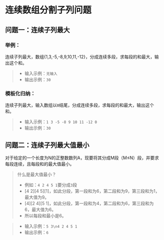 # 连续数组分割子列问题
## 问题一：连续子列最大
### 举例：
连续子列最大，数组{1,3,-5,-8,9,10,11,-12}，分成连续多段，求每段的和最大，输出这个和。
>- 输入示例：`无输入`
>- 输出示例：`30`
### 模板化归纳：
连续子列最大，输入数组以`0`结尾，分成连续多段，求每段的和最大，输出这个和。
>- 输入示例：`1 3 -5 -8 9 10 11 -12 0`
>- 输出示例：`30`
## 问题二：连续子列最大值最小
对于给定的一个长度为N的正整数数列A，现要将其分成M段（M≤N）段，并要求每段连续，且每段和的最大值最小。
>什么是最大值最小？
>- 例如：`4 2 4 5 1`要分成`3`段
>- [4 2][4 5][1]，如此分段，第一段和为6，第二段和为9，第三段和为1，最大值为9。
>- [4][2 4][5 1]，如此分段，第一段和为4，第二段和为6，第三段和为6，最大值为6。
>- 所以每段和最小是6。

>- 输入示例：`5 3\n4 2 4 5 1`
>- 输出示例：`6`
